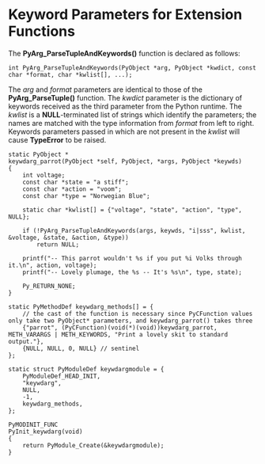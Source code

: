 # Keyword Parameters for Extension Functions
The **PyArg_ParseTupleAndKeywords()** function is declared as follows:

    int PyArg_ParseTupleAndKeywords(PyObject *arg, PyObject *kwdict, const char *format, char *kwlist[], ...);

The *arg* and *format* parameters are identical to those of the **PyArg_ParseTuple()** function. The *kwdict* parameter is the dictionary of keywords received as the third parameter from the Python runtime. The *kwlist* is a **NULL**-terminated list of strings which identify the parameters; the names are matched with the type information from *format* from left to right. Keywords parameters passed in which are not present in the *kwlist* will cause **TypeError** to be raised.

    static PyObject *
    keywdarg_parrot(PyObject *self, PyObject, *args, PyObject *keywds)
    {
        int voltage;
        const char *state = "a stiff";
        const char *action = "voom";
        const char *type = "Norwegian Blue";

        static char *kwlist[] = {"voltage", "state", "action", "type", NULL};

        if (!PyArg_ParseTupleAndKeywords(args, keywds, "i|sss", kwlist, &voltage, &state, &action, &type))
            return NULL;
        
        printf("-- This parrot wouldn't %s if you put %i Volks through it.\n", action, voltage);
        printf("-- Lovely plumage, the %s -- It's %s\n", type, state);

        Py_RETURN_NONE;
    }

    static PyMethodDef keywdarg_methods[] = {
        // the cast of the function is necessary since PyCFunction values only take two PyObject* parameters, and keywdarg_parrot() takes three
        {"parrot", (PyCFunction)(void(*)(void))keywdarg_parrot, METH_VARARGS | METH_KEYWORDS, "Print a lovely skit to standard output."},
        {NULL, NULL, 0, NULL} // sentinel
    };

    static struct PyModuleDef keywdargmodule = {
        PyModuleDef_HEAD_INIT,
        "keywdarg",
        NULL,
        -1,
        keywdarg_methods,
    };

    PyMODINIT_FUNC
    PyInit_keywdarg(void)
    {
        return PyModule_Create(&keywdargmodule);
    }